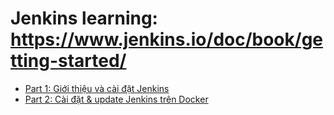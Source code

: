 # Jenkins learning: https://www.jenkins.io/doc/book/getting-started/

- [Part 1: Giới thiệu và cài đặt Jenkins](Part-1.md)
- [Part 2: Cài đặt & update Jenkins trên Docker](Part-2.md)
